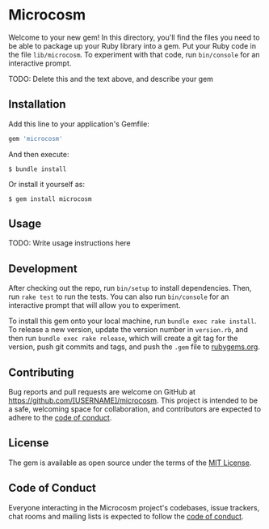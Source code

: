 # Microcosm

Welcome to your new gem! In this directory, you'll find the files you need to be able to package up your Ruby library into a gem. Put your Ruby code in the file `lib/microcosm`. To experiment with that code, run `bin/console` for an interactive prompt.

TODO: Delete this and the text above, and describe your gem

## Installation

Add this line to your application's Gemfile:

```ruby
gem 'microcosm'
```

And then execute:

    $ bundle install

Or install it yourself as:

    $ gem install microcosm

## Usage

TODO: Write usage instructions here

## Development

After checking out the repo, run `bin/setup` to install dependencies. Then, run `rake test` to run the tests. You can also run `bin/console` for an interactive prompt that will allow you to experiment.

To install this gem onto your local machine, run `bundle exec rake install`. To release a new version, update the version number in `version.rb`, and then run `bundle exec rake release`, which will create a git tag for the version, push git commits and tags, and push the `.gem` file to [rubygems.org](https://rubygems.org).

## Contributing

Bug reports and pull requests are welcome on GitHub at https://github.com/[USERNAME]/microcosm. This project is intended to be a safe, welcoming space for collaboration, and contributors are expected to adhere to the [code of conduct](https://github.com/[USERNAME]/microcosm/blob/master/CODE_OF_CONDUCT.md).


## License

The gem is available as open source under the terms of the [MIT License](https://opensource.org/licenses/MIT).

## Code of Conduct

Everyone interacting in the Microcosm project's codebases, issue trackers, chat rooms and mailing lists is expected to follow the [code of conduct](https://github.com/[USERNAME]/microcosm/blob/master/CODE_OF_CONDUCT.md).

